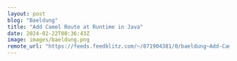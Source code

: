 ```yaml
---
layout: post
blog: "Baeldung"
title: "Add Camel Route at Runtime in Java"
date: 2024-02-22T00:36:43Z
image: images/baeldung.png
remote_url: "https://feeds.feedblitz.com/~/871904381/0/baeldung~Add-Camel-Route-at-Runtime-in-Java"
---
```

